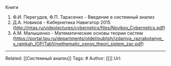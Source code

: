 
Книги
1. Ф.И. Перегудов, Ф.П. Тарасенко - Введение в системный анализ
2. Д.А. Новиков - Кибернетика Навигатор 2015 (http://mtas.ru/videolectures/cybernetics/files/Novikov_Cybernetics.pdf)
3. А.М. Малышенко - Математические основы теории систем (https://portal.tpu.ru/departments/otdel/publish/izdaniya_razrabotanye_v_ramkah_IOP/Tab1/methematic_osnov_theori_sistem_zac.pdf)


---
Related: [[Системный анализ]]
Tags: #
Author: [[]]
Url: 